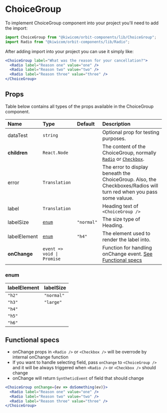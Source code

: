 # ChoiceGroup
To implement ChoiceGroup component into your project you'll need to add the import:
```jsx
import ChoiceGroup from "@kiwicom/orbit-components/lib/ChoiceGroup";
import Radio from "@kiwicom/orbit-components/lib/Radio";
```
After adding import into your project you can use it simply like:
```jsx
<ChoiceGroup label="What was the reason for your cancellation?">
  <Radio label="Reason one" value="one" />
  <Radio label="Reason two" value="two" />
  <Radio label="Reason three" value="three" />
</ChoiceGroup>
```
## Props
Table below contains all types of the props available in the ChoiceGroup component.

| Name                | Type                       | Default     | Description                      |
| :------------------ | :------------------------- | :---------- | :------------------------------- |
| dataTest            | `string`                   |             | Optional prop for testing purposes.
| **children**        | `React.Node`               |             | The content of the ChoiceGroup, normally [`Radio`](../Radio) or [`Checkbox`](../Checkbox).
| error               | `Translation`              |             | The error to display beneath the ChoiceGroup. Also, the Checkboxes/Radios will turn red when you pass some valuue.
| label               | `Translation`              |             | Heading text of `<ChoiceGroup />`
| labelSize           | [`enum`](#enum)            | `"normal"`  | The size type of Heading.
| labelElement        | [`enum`](#enum)            | `"h4"`      | The element used to render the label into.
| **onChange**        | `event => void \| Promise` |             | Function for handling onChange event. [See Functional specs](#functional-specs)
  
### enum
| labelElement  | labelSize   |
| :------------ | :---------- |
| `"h2"`        | `"normal"`  |
| `"h3"`        | `"large"`   |
| `"h4"`        |
| `"h5"`        |
| `"h6"`        |

## Functional specs
* onChange props in `<Radio />` or `<Checkbox />` will be overrode by internal onChange function
* If you want to handle selecting field, pass `onChange` to `<ChoiceGroup />` and it will be always triggered when `<Radio />` or `<Checkbox />` should change
* onChange will return `SyntheticEvent` of field that should change
```jsx
<ChoiceGroup onChange={ev => doSomething(ev)}>
  <Radio label="Reason one" value="one" />
  <Radio label="Reason two" value="two" />
  <Radio label="Reason three" value="three" />
</ChoiceGroup>
```
